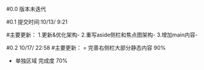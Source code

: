 #0.0 版本未迭代

#0.1 提交时间:10/13/ 9:21

#主要更新：
1.更新&优化架构-
2.重写aside侧栏和焦点图架构-
3.增加main内容-

#0.2 
10/17/ 22:58
#主要更新：
= 完善右侧栏大部分静态内容 90%
+ 单独区域 完成度 70%